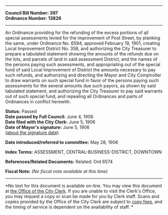 * * * * *  
  
**Council Bill Number: [](#h0)[](#h2)397**   
**Ordinance Number: 13826**  
  
* * * * *  
  
An Ordinance providing for the refunding of the excess portions of all special assessments levied for the improvement of Post Street, by planking the same, under Ordinance No. 6594, approved February 19, 1901, creating Local Improvement District No. 358, and authorizing the City Treasurer to prepare a tabulated statement showing the amounts of the refunds due on the lots, and parcels of land in said assessment District, and the names of the persons paying such assessments, and appropriating out of the special fund of said Local Improvement of District the amounts necessary to pay such refunds, and authorizing and directing the Mayor and City Comptroller to draw warrants on such special fund in favor of the persons paying such assessments for the several amounts due such payors, as shown by said tabulated statement, and authorizing the City Treasurer to pay said warrants out of such special fund, and repealing all Ordinances and parts of Ordinances in conflict herewith.  
  
**Status:** Passed   
**Date passed by Full Council:** June 4, 1906   
**Date filed with the City Clerk:** June 5, 1906   
**Date of Mayor's signature:** June 5, 1906   
[(about the signature date)](/~public/approvaldate.htm)   
  
  
**Date introduced/referred to committee:** May 28, 1906   
  
**Index Terms:** ASSESSMENT, CENTRAL-BUSINESS-DISTRICT, DOWNTOWN  
  
**References/Related Documents:** Related: Ord 6574  
  
**Fiscal Note:** *(No fiscal note available at this time)*  
  
* * * * *  
  
*No text for this document is available on-line. You may view this document at [the Office of the City Clerk](http://www.seattle.gov/leg/clerk/contactUs.htm). If you are unable to visit the Clerk's Office, you may request a copy or scan be made for you by Clerk staff. Scans and copies provided by the Office of the City Clerk are subject to [copy fees](http://clerk.seattle.gov/~public/clerkfees.htm), and the timing of service is dependent on the availability of staff. *  
  
  
